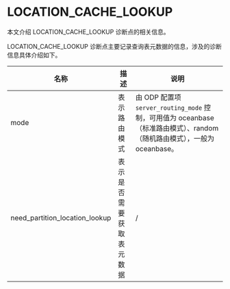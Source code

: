 # LOCATION_CACHE_LOOKUP

本文介绍 LOCATION_CACHE_LOOKUP 诊断点的相关信息。

LOCATION_CACHE_LOOKUP 诊断点主要记录查询表元数据的信息，涉及的诊断信息具体介绍如下。

| 名称    | 描述     | 说明      |
|---------|----------|----------|
| mode    | 表示路由模式   | 由 ODP 配置项 `server_routing_mode` 控制，可用值为 oceanbase（标准路由模式）、random（随机路由模式），一般为 oceanbase。|
| need_partition_location_lookup  | 表示是否需要获取表元数据   | / |
